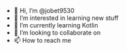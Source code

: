 - 👋 Hi, I’m @jobet9530
- 👀 I’m interested in learning new stuff
- 🌱 I’m currently learning Kotlin
- 💞️ I’m looking to collaborate on
- 📫 How to reach me 

<!---
jobet9530/jobet9530 is a ✨ special ✨ repository because its `README.md` (this file) appears on your GitHub profile.
You can click the Preview link to take a look at your changes.
--->
